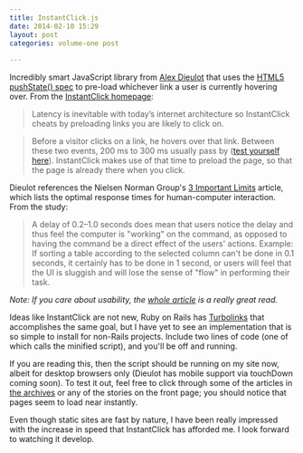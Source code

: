 ```yaml
---
title: InstantClick.js
date: 2014-02-10 15:29
layout: post
categories: volume-one post
  
---
```



Incredibly smart JavaScript library from [Alex Dieulot](https://github.com/dieulot) that uses the [HTML5 pushState() spec](https://developer.mozilla.org/en-US/docs/Web/Guide/API/DOM/Manipulating_the_browser_history) to pre-load whichever link a user is currently hovering over. From the [InstantClick homepage](http://instantclick.io):  

> Latency is inevitable with today’s internet architecture so InstantClick cheats by preloading links you are likely to click on.
 
> Before a visitor clicks on a link, he hovers over that link. Between these two events, 200 ms to 300 ms usually pass by ([test yourself here](http://instantclick.io/click-test.html)). InstantClick makes use of that time to preload the page, so that the page is already there when you click.

Dieulot references the Nielsen Norman Group's [3 Important Limits](http://www.nngroup.com/articles/response-times-3-important-limits/) article, which lists the optimal response times for human-computer interaction. From the study:

> A delay of 0.2–1.0 seconds does mean that users notice the delay and thus feel the computer is "working" on the command, as opposed to having the command be a direct effect of the users' actions. Example: If sorting a table according to the selected column can't be done in 0.1 seconds, it certainly has to be done in 1 second, or users will feel that the UI is sluggish and will lose the sense of "flow" in performing their task. 

_Note: If you care about usability, the [whole article](http://www.nngroup.com/articles/response-times-3-important-limits/) is a really great read._

Ideas like InstantClick are not new, Ruby on Rails has [Turbolinks](https://github.com/rails/turbolinks) that accomplishes the same goal, but I have yet to see an implementation that is so simple to install for non-Rails projects. Include two lines of code (one of which calls the minified script), and you'll be off and running. 

If you are reading this, then the script should be running on my site now, albeit for desktop browsers only (Dieulot has mobile support via touchDown coming soon). To test it out, feel free to click through some of the articles in [the archives](/archives) or any of the stories on the front page; you should notice that pages seem to load near instantly. 

Even though static sites are fast by nature, I have been really impressed with the increase in speed that InstantClick has afforded me. I look forward to watching it develop. 

